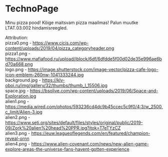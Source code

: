 # TechnoPage

Minu pizza pood! Kõige maitsvam pizza maailmas!
Palun muutke LTAT.03.002 hindamisreegled.

Attribution:
<br>pizza0.png - https://www.cicis.com/wp-content/uploads/2019/04/pizza_categoryheader.png
<br>pizza1.png - https://www.mafiafood.ru/upload/iblock/6df/6dfdde5f00d02de35e996ae6bd70a668.png
<br>logo.png - https://image.shutterstock.com/image-vector/pizza-cafe-logo-icon-emblem-260nw-1041333244.jpg
<br>background.jpg - https://klv-oboi.ru/img/gallery/32/thumbs/thumb_l_15506.jpg
<br>space.jpg - https://bsolive.com/wp-content/uploads/2019/06/Space-and-Exploration.jpg
<br>alien1.png - https://media.wired.com/photos/593236cd4dc9b45ccec5c9f0/4:3/w_2500,c_limit/Alien-3.jpg
<br>alien2.png - https://www.seti.org/sites/default/files/styles/original/public/2019-09/Zork%20alien%20head%20PPR.jpg?itok=T7eTYzCZ
<br>alien3.png - https://euw.leagueoflegends.com/en/featured/champion-reveal-ornn
<br>alien4.png - https://www.alien-covenant.com/news/new-alien-game-explore-areas-the-universe-fans-havent-gotten-experience
